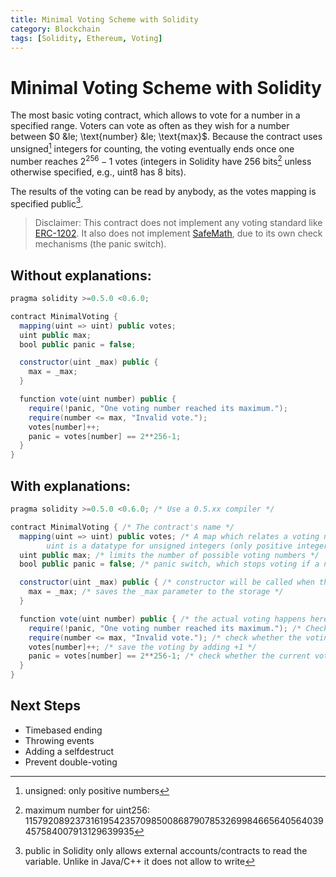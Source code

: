 ```yaml
---
title: Minimal Voting Scheme with Solidity
category: Blockchain
tags: [Solidity, Ethereum, Voting]
---
```


Minimal Voting Scheme with Solidity
=====================================
The most basic voting contract, which allows to vote for a number in a specified range. Voters can vote as often as they wish for a number between $0 &le; \text{number} &le; \text{max}$.
Because the contract uses unsigned[^1] integers for counting, the voting eventually ends once one number reaches $2^{256}-1$ votes (integers in Solidity have 256 bits[^2] unless otherwise specified, e.g., uint8 has 8 bits).

The results of the voting can be read by anybody, as the votes mapping is specified public[^3].

> Disclaimer: This contract does not implement any voting standard like [ERC-1202](https://github.com/xinbenlv/eip-1202/blob/master/EIP-1202.md). It also does not implement [SafeMath](https://github.com/OpenZeppelin/openzeppelin-contracts/blob/master/contracts/math/SafeMath.sol), due to its own check mechanisms (the panic switch).

## Without explanations:
```java
pragma solidity >=0.5.0 <0.6.0;

contract MinimalVoting {
  mapping(uint => uint) public votes;
  uint public max;
  bool public panic = false;

  constructor(uint _max) public {
    max = _max;
  }

  function vote(uint number) public {
    require(!panic, "One voting number reached its maximum.");
    require(number <= max, "Invalid vote.");
    votes[number]++;
    panic = votes[number] == 2**256-1;
  }
}
```

## With explanations:

```java
pragma solidity >=0.5.0 <0.6.0; /* Use a 0.5.xx compiler */

contract MinimalVoting { /* The contract's name */
  mapping(uint => uint) public votes; /* A map which relates a voting number to the amount of its votes 
		uint is a datatype for unsigned integers (only positive integers) */
  uint public max; /* limits the number of possible voting numbers */
  bool public panic = false; /* panic switch, which stops voting if a number received the maximum amount of votes by reaching the maximum of an integer */

  constructor(uint _max) public { /* constructor will be called when the contract is created */
    max = _max; /* saves the _max parameter to the storage */
  }

  function vote(uint number) public { /* the actual voting happens here. It expects a number to vote for. */
    require(!panic, "One voting number reached its maximum."); /* Check whether any previuos voting has reached the maximum of an usigned 256-bit unteger */
    require(number <= max, "Invalid vote."); /* check whether the voting is in the specified range */
    votes[number]++; /* save the voting by adding +1 */
    panic = votes[number] == 2**256-1; /* check whether the current vote reached the integer maximum, so it would have to stop the voting */
  }
}
```


## Next Steps
- Timebased ending
- Throwing events
- Adding a selfdestruct
- Prevent double-voting

[^1]: unsigned: only positive numbers
[^2]: maximum number for uint256: 115792089237316195423570985008687907853269984665640564039457584007913129639935
[^3]: public in Solidity only allows external accounts/contracts to read the variable. Unlike in Java/C++ it does not allow to write

[//]: # ( #Blockchain #Solidity #Voting #Ethereum )
